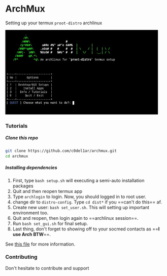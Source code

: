 # ArchMux

Setting up your termux `proot-distro` archlinux

![ss](https://raw.githubusercontent.com/c0del1ar/archmux/main/Screenshot_2022_1120_183343.jpg)

### Tutorials

##### Clone this repo

```bash
git clone https://github.com/c0del1ar/archmux.git
cd archmux
```

##### Installing dependencies

1. First, type `bash setup.sh` will executing a semi-auto installation packages
2. Quit and then reopen termux app
3. Type `archlogin` to login. Now, you should logged in to root user.
4. change dir to `distro-config`. Type `cd dist*` if you ==can't do this== af.
5. Create new user: `bash set_user.sh`. This will setting up important environment too.
6. Quit and reopen, then login again to ==archlinux session==.
7. Run `bash set_gui.sh` for final setup.
8. Last thing, don't forget to showing off to your socmed contacts as ==**I use Arch BTW**==.


See [this file](https://github.com/c0del1ar/archmux/blob/main/distro-config/INFO.md) for more information.

### Contributing

Don't hesitate to contribute and support

